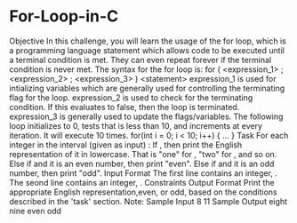 # For-Loop-in-C
Objective  In this challenge, you will learn the usage of the for loop, which is a programming language statement which allows code to be executed until a terminal condition is met. They can even repeat forever if the terminal condition is never met.  The syntax for the for loop is:  for ( &lt;expression_1> ; &lt;expression_2> ; &lt;expression_3> )     &lt;statement> expression_1 is used for intializing variables which are generally used for controlling the terminating flag for the loop. expression_2 is used to check for the terminating condition. If this evaluates to false, then the loop is terminated. expression_3 is generally used to update the flags/variables. The following loop initializes  to 0, tests that  is less than 10, and increments  at every iteration. It will execute 10 times.  for(int i = 0; i &lt; 10; i++) {     ... } Task  For each integer  in the interval  (given as input) :  If , then print the English representation of it in lowercase. That is "one" for , "two" for , and so on. Else if  and it is an even number, then print "even". Else if  and it is an odd number, then print "odd". Input Format  The first line contains an integer, . The seond line contains an integer, .  Constraints   Output Format  Print the appropriate English representation,even, or odd, based on the conditions described in the 'task' section.  Note:   Sample Input  8 11 Sample Output  eight nine even odd
